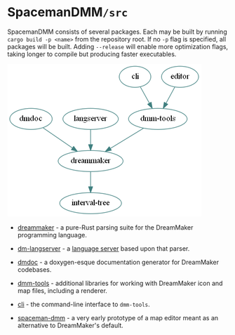 # SpacemanDMM`/src`

SpacemanDMM consists of several packages. Each may be built by running
`cargo build -p <name>` from the repository root. If no `-p` flag is
specified, all packages will be built. Adding `--release` will enable more
optimization flags, taking longer to compile but producing faster executables.

![dependency tree](dependencies.png)

* [dreammaker](dreammaker/) - a pure-Rust parsing suite for the DreamMaker
  programming language.

* [dm-langserver](langserver/) - a [language server] based upon that parser.

* [dmdoc](dmdoc/) - a doxygen-esque documentation generator for DreamMaker codebases.

* [dmm-tools](tools/) - additional libraries for working with DreamMaker icon
  and map files, including a renderer.

* [cli](cli/) - the command-line interface to `dmm-tools`.

* [spaceman-dmm](editor/) - a very early prototype of a map editor meant as an
  alternative to DreamMaker's default.

[language server]: https://langserver.org/
